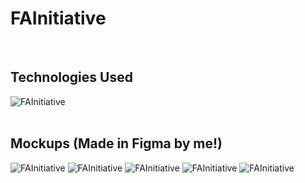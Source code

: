 # FAInitiative
<br />

## Technologies Used

![FAInitiative](https://github.com/juliuscecilia33/FAInitiative/blob/main/client/public/images/Logos.png)
<br />
<br />

## Mockups (Made in Figma by me!)

![FAInitiative](https://github.com/juliuscecilia33/FAInitiative/blob/main/client/public/images/Page1.png)
![FAInitiative](https://github.com/juliuscecilia33/FAInitiative/blob/main/client/public/images/Page2.png)
![FAInitiative](https://github.com/juliuscecilia33/FAInitiative/blob/main/client/public/images/Page3.png)
![FAInitiative](https://github.com/juliuscecilia33/FAInitiative/blob/main/client/public/images/Page4.png)
![FAInitiative](https://github.com/juliuscecilia33/FAInitiative/blob/main/client/public/images/Page5.png)
